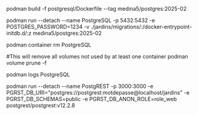 podman build -f postgresql/Dockerfile --tag medina5/postgres:2025-02

podman run --detach --name PostgreSQL -p 5432:5432 -e POSTGRES_PASSWORD=1234 -v ./jardins/migrations/:/docker-entrypoint-initdb.d/:z medina5/postgres:2025-02

podman container rm PostgreSQL


#This will remove all volumes not used by at least one container
podman volume prune -f

podman logs PostgreSQL


podman run --detach --name PostgREST -p 3000:3000 -e PGRST_DB_URI="postgres://postgrest:motdepasse@localhost/jardins" -e PGRST_DB_SCHEMAS=public -e PGRST_DB_ANON_ROLE=role_web postgrest/postgrest:v12.2.8